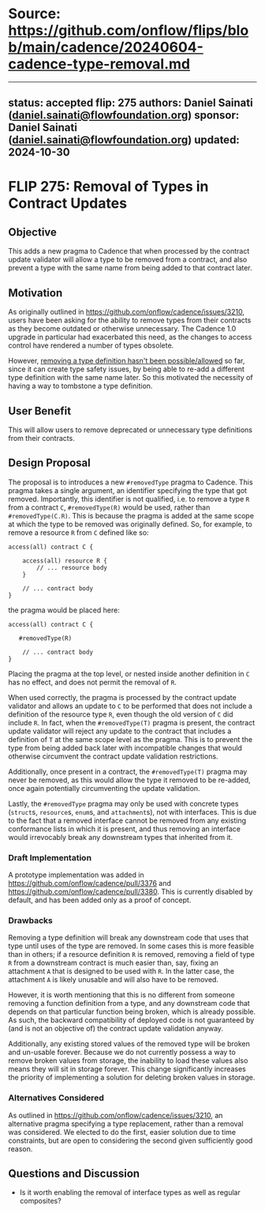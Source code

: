 # Source: https://github.com/onflow/flips/blob/main/cadence/20240604-cadence-type-removal.md

---
status: accepted
flip: 275 
authors: Daniel Sainati (daniel.sainati@flowfoundation.org)
sponsor: Daniel Sainati (daniel.sainati@flowfoundation.org)
updated: 2024-10-30
---

# FLIP 275: Removal of Types in Contract Updates

## Objective

This adds a new pragma to Cadence that when processed by the contract update validator will
allow a type to be removed from a contract, and also prevent a type with the same name from being
added to that contract later. 

## Motivation

As originally outlined in https://github.com/onflow/cadence/issues/3210, users have been asking for
the ability to remove types from their contracts as they become outdated or otherwise unnecessary. 
The Cadence 1.0 upgrade in particular had exacerbated this need, as the changes to access control have
rendered a number of types obsolete.

However, [removing a type definition hasn't been possible/allowed](https://cadence-lang.org/docs/language/contract-updatability#invalid-changes-2)
so far, since it can create type safety issues, by being able to re-add a different type definition with the same name later.
So this motivated the necessity of having a way to tombstone a type definition.

## User Benefit

This will allow users to remove deprecated or unnecessary type definitions from their contracts.

## Design Proposal

The proposal is to introduces a new `#removedType` pragma to Cadence.
This pragma takes a single argument, an identifier specifying the type that got removed. 
Importantly, this identifier is not qualified, i.e. to remove a type `R` from a contract `C`, `#removedType(R)`
would be used, rather than `#removedType(C.R)`.
This is because the pragma is added at the same scope at which the type to be removed was originally defined. 
So, for example, to remove a resource `R` from `C` defined like so:

```cadence
access(all) contract C {

    access(all) resource R {
        // ... resource body
    }

    // ... contract body
}
```

the pragma would be placed here:

```cadence
access(all) contract C {

   #removedType(R)
   
    // ... contract body
}
```

Placing the pragma at the top level, or nested inside another definition in `C` has no effect, and does not permit the removal of `R`.

When used correctly, the pragma is processed by the contract update validator and allows an update to `C` to be 
performed that does not include a definition of the resource type `R`, even though the old version of `C` did include `R`.
In fact, when the `#removedType(T)` pragma is present, the contract update validator will reject any update to the 
contract that includes a definition of `T` at the same scope level as the pragma.
This is to prevent the type from being added back later with incompatible changes that would otherwise circumvent the
contract update validation restrictions.

Additionally, once present in a contract, the `#removedType(T)` pragma may never be removed, as this would allow the type
it removed to be re-added, once again potentially circumventing the update validation. 

Lastly, the `#removedType` pragma may only be used with concrete types (`struct`s, `resource`s, `enum`s, and `attachment`s),
not with interfaces. 
This is due to the fact that a removed interface cannot be removed from any existing conformance lists in which it is present,
and thus removing an interface would irrevocably break any downstream types that inherited from it. 

### Draft Implementation

A prototype implementation was added in https://github.com/onflow/cadence/pull/3376 and https://github.com/onflow/cadence/pull/3380.
This is currently disabled by default, and has been added only as a proof of concept.

### Drawbacks

Removing a type definition will break any downstream code that uses that type until uses of the type are removed.
In some cases this is more feasible than in others; if a resource definition `R` is removed, removing a field of type
`R` from a downstream contract is much easier than, say, fixing an attachment `A` that is designed to be used with `R`.
In the latter case, the attachment `A` is likely unusable and will also have to be removed.

However, it is worth mentioning that this is no different from someone removing a function definition from a type,
and any downstream code that depends on that particular function being broken, which is already possible. 
As such, the backward compatibility of deployed code is not guaranteed by (and is not an objective of) the contract
update validation anyway.

Additionally, any existing stored values of the removed type will be broken and un-usable forever. 
Because we do not currently possess a way to remove broken values from storage, the inability to load these values also
means they will sit in storage forever.
This change significantly increases the priority of implementing a solution for deleting broken values in storage. 

### Alternatives Considered

As outlined in https://github.com/onflow/cadence/issues/3210, an alternative pragma specifying a type replacement, 
rather than a removal was considered. We elected to do the first, easier solution due to time constraints, but are open 
to considering the second given sufficiently good reason. 

## Questions and Discussion

* Is it worth enabling the removal of interface types as well as regular composites?
